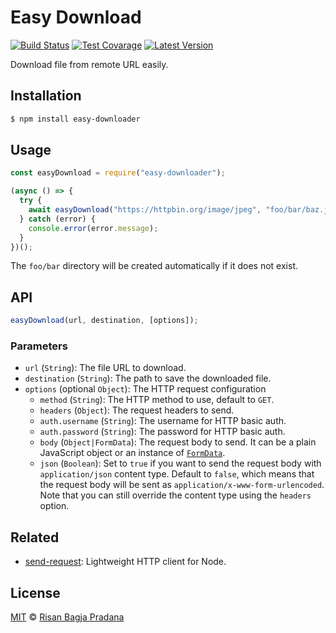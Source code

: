 # Easy Download

[![Build Status](https://badgen.net/travis/risan/easy-downloader)](https://travis-ci.org/risan/easy-downloader)
[![Test Covarage](https://badgen.net/codecov/c/github/risan/easy-downloader)](https://codecov.io/gh/risan/easy-downloader)
[![Latest Version](https://badgen.net/npm/v/easy-downloader)](https://www.npmjs.com/package/easy-downloader)

Download file from remote URL easily.

## Installation

```bash
$ npm install easy-downloader
```

## Usage

```js
const easyDownload = require("easy-downloader");

(async () => {
  try {
    await easyDownload("https://httpbin.org/image/jpeg", "foo/bar/baz.jpg");
  } catch (error) {
    console.error(error.message);
  }
})();
```

The `foo/bar` directory will be created automatically if it does not exist.

## API

```js
easyDownload(url, destination, [options]);
```

### Parameters

* `url` (`String`): The file URL to download.
* `destination` (`String`): The path to save the downloaded file.
* `options` (optional `Object`): The HTTP request configuration
  * `method` (`String`): The HTTP method to use, default to `GET`.
  * `headers` (`Object`): The request headers to send.
  * `auth.username` (`String`): The username for HTTP basic auth.
  * `auth.password` (`String`): The password for HTTP basic auth.
  * `body` (`Object|FormData`): The request body to send. It can be a plain JavaScript object or an instance of [`FormData`](https://github.com/form-data/form-data).
  * `json` (`Boolean`): Set to `true` if you want to send the request body with `application/json` content type. Default to `false`, which means that the request body will be sent as `application/x-www-form-urlencoded`. Note that you can still override the content type using the `headers` option.

## Related

* [send-request](https://github.com/risan/send-request): Lightweight HTTP client for Node.

## License

[MIT](https://github.com/risan/easy-downloader/blob/master/LICENSE) © [Risan Bagja Pradana](https://risanb.com)
